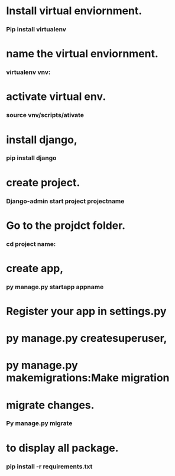  # Install virtual enviornment.
### Pip install virtualenv

# name the virtual enviornment.
### virtualenv vnv:

# activate virtual env.
### source vnv/scripts/ativate

# install django,
### pip install django

# create project.
### Django-admin start project projectname

 # Go to  the projdct folder.
### cd project name:

# create app,
### py manage.py startapp appname

# Register your app in settings.py
# py manage.py createsuperuser,


# py manage.py makemigrations:Make migration


# migrate changes.
### Py manage.py migrate 

# to display all package.
### pip install -r requirements.txt 
